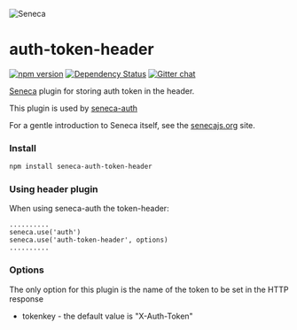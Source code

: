 ![Seneca](http://senecajs.org/files/assets/seneca-logo.png)

auth-token-header
========================

[![npm version][npm-badge]][npm-url]
[![Dependency Status][david-badge]][david-url]
[![Gitter chat][gitter-badge]][gitter-url]

[Seneca](http://senecajs.org) plugin for storing auth token in the header.

This plugin is used by [seneca-auth](https://www.npmjs.com/package/seneca-auth)

For a gentle introduction to Seneca itself, see the [senecajs.org](http://senecajs.org) site.

### Install

```sh
npm install seneca-auth-token-header
```

### Using header plugin

When using seneca-auth the token-header:

```
..........
seneca.use('auth')
seneca.use('auth-token-header', options)
..........

```

### Options

The only option for this plugin is the name of the token to be set in the HTTP response

   * tokenkey - the default value is "X-Auth-Token"

[npm-badge]: https://badge.fury.io/js/auth-token-header.svg
[npm-url]: https://badge.fury.io/js/auth-token-header
[david-badge]: https://david-dm.org/senecajs/auth-token-header.svg
[david-url]: https://david-dm.org/senecajs/auth-token-header
[gitter-badge]: https://badges.gitter.im/senecajs/seneca.png
[gitter-url]: https://gitter.im/senecajs/seneca